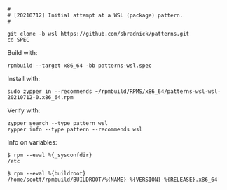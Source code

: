 ```
#
# [20210712] Initial attempt at a WSL (package) pattern.
#
```

```
git clone -b wsl https://github.com/sbradnick/patterns.git
cd SPEC
```

Build with:
```
rpmbuild --target x86_64 -bb patterns-wsl.spec
````

Install with:
```
sudo zypper in --recommends ~/rpmbuild/RPMS/x86_64/patterns-wsl-wsl-20210712-0.x86_64.rpm
```

Verify with:
```
zypper search --type pattern wsl
zypper info --type pattern --recommends wsl
```

Info on variables:
```
$ rpm --eval %{_sysconfdir}
/etc

$ rpm --eval %{buildroot}
/home/scott/rpmbuild/BUILDROOT/%{NAME}-%{VERSION}-%{RELEASE}.x86_64
```
